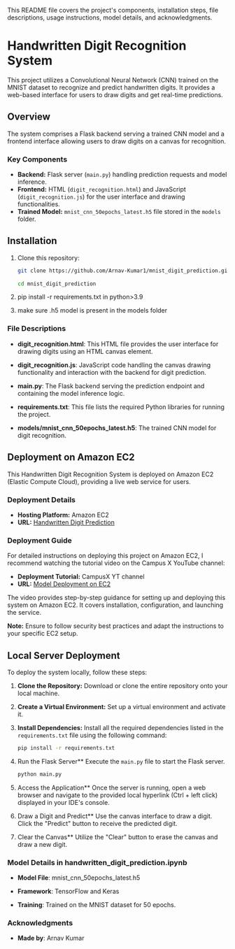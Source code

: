 This README file covers the project's components, installation steps, file descriptions, usage instructions, model details, and acknowledgments.

# Handwritten Digit Recognition System

This project utilizes a Convolutional Neural Network (CNN) trained on the MNIST dataset to recognize and predict handwritten digits. It provides a web-based interface for users to draw digits and get real-time predictions.

## Overview

The system comprises a Flask backend serving a trained CNN model and a frontend interface allowing users to draw digits on a canvas for recognition.

### Key Components

- **Backend:** Flask server (`main.py`) handling prediction requests and model inference.
- **Frontend:** HTML (`digit_recognition.html`) and JavaScript (`digit_recognition.js`) for the user interface and drawing functionalities.
- **Trained Model:** `mnist_cnn_50epochs_latest.h5` file stored in the `models` folder.

## Installation

1. Clone this repository:

   ```bash
   git clone https://github.com/Arnav-Kumar1/mnist_digit_prediction.git
  
   cd mnist_digit_prediction


2. pip install -r requirements.txt in python>3.9
3. make sure .h5 model is present in the models folder

### File Descriptions

- **digit_recognition.html**: This HTML file provides the user interface for drawing digits using an HTML canvas element.

- **digit_recognition.js**: JavaScript code handling the canvas drawing functionality and interaction with the backend for digit prediction.

- **main.py**: The Flask backend serving the prediction endpoint and containing the model inference logic.

- **requirements.txt**: This file lists the required Python libraries for running the project.

- **models/mnist_cnn_50epochs_latest.h5**: The trained CNN model for digit recognition.


## Deployment on Amazon EC2

This Handwritten Digit Recognition System is deployed on Amazon EC2 (Elastic Compute Cloud), providing a live web service for users.

### Deployment Details

- **Hosting Platform:** Amazon EC2
- **URL:** [Handwritten Digit Prediction](https://urlzs.com/eS5jY)

### Deployment Guide

For detailed instructions on deploying this project on Amazon EC2, I recommend watching the tutorial video on the Campus X YouTube channel:

- **Deployment Tutorial:** CampusX YT channel
- **URL:** [Model Deployment on EC2](https://www.youtube.com/watch?v=_rwNTY5Mn40)

The video provides step-by-step guidance for setting up and deploying this system on Amazon EC2. It covers installation, configuration, and launching the service.

**Note:** Ensure to follow security best practices and adapt the instructions to your specific EC2 setup.



## Local Server Deployment

To deploy the system locally, follow these steps:

1. **Clone the Repository:** Download or clone the entire repository onto your local machine.

2. **Create a Virtual Environment:** Set up a virtual environment and activate it.

3. **Install Dependencies:** Install all the required dependencies listed in the `requirements.txt` file using the following command:

   ```bash
   pip install -r requirements.txt

4. Run the Flask Server**
     Execute the `main.py` file to start the Flask server.
   ```bash
   python main.py

5. Access the Application**
Once the server is running, open a web browser and navigate to the provided local hyperlink (Ctrl + left click) displayed in your IDE's console.

6. Draw a Digit and Predict**
Use the canvas interface to draw a digit. Click the "Predict" button to receive the predicted digit.

7. Clear the Canvas**
Utilize the "Clear" button to erase the canvas and draw a new digit.





### Model Details in handwritten_digit_prediction.ipynb

- **Model File**: mnist_cnn_50epochs_latest.h5

- **Framework**: TensorFlow and Keras

- **Training**: Trained on the MNIST dataset for 50 epochs.

### Acknowledgments

- **Made by**: Arnav Kumar

